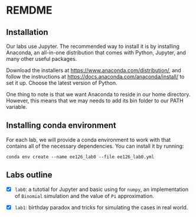 # REMDME

## Installation

Our labs use Jupyter. The recommended way to install it is by installing
Anaconda, an all-in-one distribution that comes with Python, Jupyter, and many
other useful packages.

Download the installers at https://www.anaconda.com/distribution/, and follow
the instructions at https://docs.anaconda.com/anaconda/install/ to set it up.
Choose the latest version of Python.

One thing to note is that we want Anaconda to reside in our home directory.
However, this means that we may needs to add its bin folder to our PATH
variable.

## Installing conda environment

For each lab, we will provide a conda environment to work with that contains
all of the necessary dependencies. You can install it by running:

```
conda env create --name ee126_lab0 --file ee126_lab0.yml
```

## Labs outline 

- [x] `lab0`: a tutotial for Jupyter and basic using for `numpy`, an implementation of `Binomial` simulation and the value of `Pi` approximation.  
- [x] `lab1`: birthday paradox and tricks for simulating the cases in real world.

